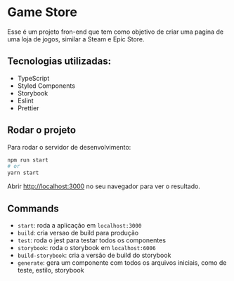 # Game Store

Esse é um projeto fron-end que tem como objetivo de criar uma pagina de uma loja de jogos, similar a Steam e Epic Store.

## Tecnologias utilizadas:

- TypeScript
- Styled Components
- Storybook
- Eslint
- Prettier

## Rodar o projeto

Para rodar o servidor de desenvolvimento:

```bash
npm run start
# or
yarn start
```

Abrir [http://localhost:3000](http://localhost:3000) no seu navegador para ver o resultado.

## Commands

- `start`: roda a aplicação em `localhost:3000`
- `build`: cria versao de build para produção
- `test`: roda o jest para testar todos os componentes
- `storybook`: roda o storybook em `localhost:6006`
- `build-storybook`: cria a versão de build do storybook
- `generate`: gera um componente com todos os arquivos iniciais, como de teste, estilo, storybook
